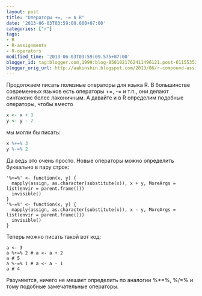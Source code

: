 ```yaml
---
layout: post
title: "Операторы +=, -= в R"
date: '2013-06-03T03:59:00.000+07:00'
categories: ["r"]
tags:
- R
- R-assignments
- R-operators
modified_time: '2013-06-03T03:59:09.575+07:00'
blogger_id: tag:blogger.com,1999:blog-8501021762411496121.post-6115535252467257462
blogger_orig_url: http://aakinshin.blogspot.com/2013/06/r-compound-assignment.html
---
```


Продолжаем писать полезные операторы для языка R. В большинстве современных языков есть операторы +=, -= и т.п., они делают синтаксис более лаконичным. А давайте и в R определим подобные операторы, чтобы вместо

``` r
x <- x + 3
y <- y - 2
```

мы могли бы писать:


``` r
x %+=% 3
y %-=% 2
```

<!--more-->

Да ведь это очень просто. Новые операторы можно определить буквально в пару строк:

```
'%+=%' <- function(x, y) {
  mapply(assign, as.character(substitute(x)), x + y, MoreArgs = list(envir = parent.frame()))
  invisible()
}
'%-=%' <- function(x, y) {
  mapply(assign, as.character(substitute(x)), x - y, MoreArgs = list(envir = parent.frame()))
  invisible()
}
```

Теперь можно писать такой вот код:

```
a <- 3
a %+=% 2 # a <- a + 2
a # 5
a %-=% 1 # a <- a - 1
a # 4
```

Разумеется, ничего не мешает определить по аналогии %*=%, %/=% и тому подобные замечательные операторы.